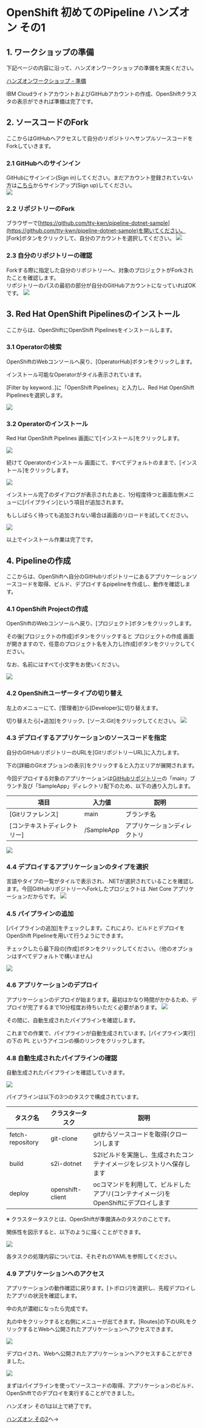 # OpenShift 初めてのPipeline ハンズオン その1

## 1. ワークショップの準備

下記ページの内容に沿って、ハンズオンワークショップの準備を実施ください。

[ハンズオンワークショップ - 準備](https://github.com/IBMDeveloperTokyo/openshift-s2i-lab/blob/main/PREPARE.md)

IBM CloudライトアカウントおよびGitHubアカウントの作成、OpenShiftクラスタの表示ができれば準備は完了です。

## 2. ソースコードのFork

ここからはGitHubへアクセスして自分のリポジトリへサンプルソースコードをForkしていきます。

### 2.1 GitHubへのサインイン

GitHubにサインイン(Sign in)してください。まだアカウント登録されていない方は[こちら](https://github.com/)からサインアップ(Sign up)してください。<br>
![](./images/010.png)

### 2.2 リポジトリーのFork

ブラウザーで[https://github.com/tty-kwn/pipeline-dotnet-sample](https://github.com/tty-kwn/pipeline-dotnet-sample)を開いてください。<br>
[Fork]ボタンをクリックして、自分のアカウントを選択してください。
![](./images/011.png)

### 2.3 自分のリポジトリーの確認

Forkする際に指定した自分のリポジトリーへ、対象のプロジェクトがForkされたことを確認します。<br>
リポジトリーのパスの最初の部分が自分のGitHubアカウントになっていればOKです。
![](./images/012.png)

## 3. Red Hat OpenShift Pipelinesのインストール

ここからは、OpenShiftにOpenShift Pipelinesをインストールします。

### 3.1 Operatorの検索

OpenShiftのWebコンソールへ戻り、[OperatorHub]ボタンをクリックします。

インストール可能なOperatorがタイル表示されています。

[Filter by keyword..]に「OpenShift Pipelines」と入力し、Red Hat OpenShift Pipelinesを選択します。

![](./images/013.png)

### 3.2 Operatorのインストール

Red Hat OpenShift Pipelines 画面にて[インストール]をクリックします。

![](./images/014.png)

続けて Operatorのインストール 画面にて、すべてデフォルトのままで、[インストール]をクリックします。

![](./images/015.png)

インストール完了のダイアログが表示されたあと、1分程度待つと画面左側メニューに[パイプライン]という項目が追加されます。

もししばらく待っても追加されない場合は画面のリロードを試してください。

![](./images/016.png)

以上でインストール作業は完了です。

## 4. Pipelineの作成

ここからは、OpenShiftへ自分のGitHubリポジトリーにあるアプリケーションソースコードを取得、ビルド、デプロイするpipelineを作成し、動作を確認します。

### 4.1 OpenShift Projectの作成

OpenShiftのWebコンソールへ戻り、[プロジェクト]ボタンをクリックします。

その後[プロジェクトの作成]ボタンをクリックすると プロジェクトの作成 画面が開きますので、任意のプロジェクト名を入力し[作成]ボタンをクリックしてください。

なお、名前にはすべて小文字をお使いください。

![](./images/017.png)

### 4.2 OpenShiftユーザータイプの切り替え

左上のメニューにて、[管理者]から[Developer]に切り替えます。

切り替えたら[+追加]をクリック、[ソース:Git]をクリックしてください。
![](./images/018.png)

### 4.3 デプロイするアプリケーションのソースコードを指定
自分のGitHubリポジトリーのURLを[GitリポジトリーURL]に入力します。

下の[詳細のGitオプションの表示]をクリックすると入力エリアが展開されます。

今回デプロイする対象のアプリケーションは[GitHubリポジトリー](https://github.com/tty-kwn/pipeline-dotnet-sample)の「main」ブランチ及び「SampleApp」ディレクトリ配下のため、以下の通り入力します。

| 項目 | 入力値 | 説明 |
| ---- | ---- | ---- |
| [Gitリファレンス] | main | ブランチ名 |
| [コンテキストディレクトリー] | /SampleApp | アプリケーションディレクトリ |

![](./images/019.png)

### 4.4 デプロイするアプリケーションのタイプを選択

言語やタイプの一覧がタイルで表示され、.NETが選択されていることを確認します。今回GitHubリポジトリーへForkしたプロジェクトは .Net Core アプリケーションだからです。
![](./images/020.png)

### 4.5 パイプラインの追加

[パイプラインの追加]をチェックします。これにより、ビルドとデプロイをOpenShift Pipelineを用いて行うようにできます。

チェックしたら最下段の[作成]ボタンをクリックしてください。（他のオプションはすべてデフォルトで構いません)

![](./images/021.png)

### 4.6 アプリケーションのデプロイ

アプリケーションのデプロイが始まります。最初はかなり時間がかかるため、デプロイが完了するまで10分程度お待ちいただく必要があります。
![](./images/022.png)

その間に、自動生成されたパイプラインを確認します。

これまでの作業で、パイプラインが自動生成されています。[パイプライン実行]の下の PL というアイコンの横のリンクをクリックします。

### 4.8 自動生成されたパイプラインの確認

自動生成されたパイプラインを確認していきます。

![](./images/023.png)

パイプラインは以下の3つのタスクで構成されています。

| タスク名 | クラスタータスク | 説明 |
| ---- | ---- | ---- |
| fetch-repository | git-clone | gitからソースコードを取得(クローン)します |
| build | s2i-dotnet | S2Iビルドを実施し、生成されたコンテナイメージをレジストリへ保存します |
| deploy | openshift-client | ocコマンドを利用して、ビルドしたアプリ(コンテナイメージ)をOpenShiftにデプロイします |

※ クラスタータスクとは、OpenShiftが準備済みのタスクのことです。

関係性を図示すると、以下のように描くことができます。

![](./images/024.png)

各タスクの処理内容については、それぞれのYAMLを参照してください。


### 4.9 アプリケーションへのアクセス
アプリケーションの動作確認に戻ります。[トポロジ]を選択し、先程デプロイしたアプリの状況を確認します。

中の丸が濃紺になったら完成です。

丸の中をクリックすると右側にメニューが出てきます。[Routes]の下のURLをクリックするとWebへ公開されたアプリケーションへアクセスできます。

![](./images/025.png)

デプロイされ、Webへ公開されたアプリケーションへアクセスすることができました。

![](./images/026.png)

まずはパイプラインを使ってソースコードの取得、アプリケーションのビルド、OpenShiftでのデプロイを実行することができました。

ハンズオン その1は以上で終了です。

[ハンズオン その2](./handson2.md)へ→